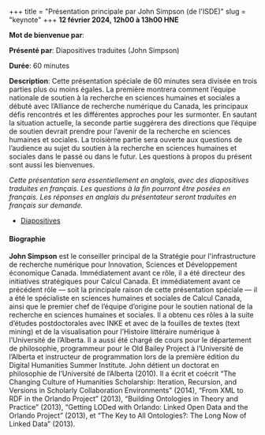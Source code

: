 +++
title = "Présentation principale par John Simpson (de l'ISDE)"
slug = "keynote"
+++
**12 février 2024, 12h00 à 13h00 HNE**

**Mot de bienvenue par**: 

**Présenté par**: Diapositives traduites (John Simpson)

**Durée**: 60 minutes

**Description**:
Cette présentation spéciale de 60 minutes sera
divisée en trois parties plus ou moins égales.
La première montrera comment l’équipe nationale de soutien
à la recherche en sciences humaines et sociales a débuté avec
l’Alliance de recherche numérique du Canada, les principaux défis
rencontrés et les différentes approches pour les surmonter.
En sautant la situation actuelle, la seconde partie suggérera
des directions que l’équipe de soutien devrait prendre pour
l’avenir de la recherche en sciences humaines et sociales.
La troisième partie sera ouverte aux questions de
l’audience au sujet du soutien à la recherche en sciences
humaines et sociales dans le passé ou dans le futur.
Les questions à propos du présent sont aussi les bienvenues.

*Cette présentation sera essentiellement en anglais,
avec des diapositives traduites en français.
Les questions à la fin pourront être posées en français.
Les réponses en anglais du présentateur
seront traduites en français sur demande.*

* [Diapositives](https://docs.google.com/presentation/d/1GrPr9f_1J-OW7FkL5dK4W8rt72CuoyHzVhYz-90qfVE/edit)

#### Biographie

**John Simpson** est le conseiller principal de la Stratégie
pour l'infrastructure de recherche numérique pour
Innovation, Sciences et Développement économique Canada.
Immédiatement avant ce rôle, il a été directeur
des initiatives stratégiques pour Calcul Canada.
Et immédiatement avant ce précédent rôle — soit la principale raison de cette
présentation spéciale — il a été le spécialiste en sciences humaines et
sociales de Calcul Canada, ainsi que le premier chef de l’équipe d’origine
pour le soutien national de la recherche en sciences humaines et sociales.
Il a obtenu ces rôles à la suite d’études postdoctorales avec INKE et
avec de la fouilles de textes (text mining) et de la visualisation
pour l’Histoire littéraire numérique à l’Université de l’Alberta.
Il a aussi été chargé de cours pour le département de philosophie,
programmeur pour le Old Bailey Project à l’Université de
l’Alberta et instructeur de programmation lors de la
première édition du Digital Humanities Summer Institute.
John détient un doctorat en philosophie de l’Université de l’Alberta (2010).
Il a écrit et coécrit
“The Changing Culture of Humanities Scholarship: Iteration, Recursion,
and Versions in Scholarly Collaboration Environments” (2014),
“From XML to RDF in the Orlando Project” (2013),
“Building Ontologies in Theory and Practice” (2013),
“Getting LODed with Orlando: Linked Open Data and the Orlando Project” (2013),
et “The Key to All Ontologies?: The Long Now of Linked Data” (2013).
